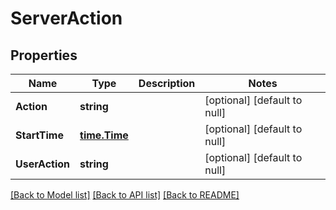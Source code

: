 # ServerAction

## Properties
Name | Type | Description | Notes
------------ | ------------- | ------------- | -------------
**Action** | **string** |  | [optional] [default to null]
**StartTime** | [**time.Time**](time.Time.md) |  | [optional] [default to null]
**UserAction** | **string** |  | [optional] [default to null]

[[Back to Model list]](../README.md#documentation-for-models) [[Back to API list]](../README.md#documentation-for-api-endpoints) [[Back to README]](../README.md)


